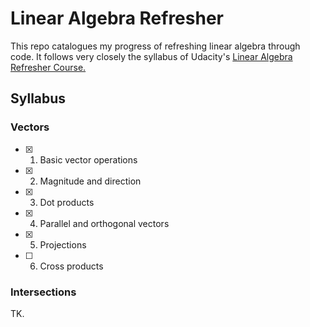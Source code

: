 # Linear Algebra Refresher

This repo catalogues my progress of refreshing linear algebra through code. It follows very closely the syllabus of Udacity's [Linear Algebra Refresher Course.](https://www.udacity.com/course/linear-algebra-refresher-course--ud953)

## Syllabus

### Vectors

- [X] 1. Basic vector operations
- [X] 2. Magnitude and direction
- [X] 3. Dot products
- [X] 4. Parallel and orthogonal vectors
- [X] 5. Projections
- [ ] 6. Cross products

### Intersections

TK.